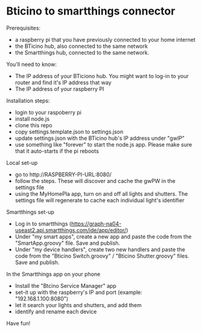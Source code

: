 # Bticino to smartthings connector

Prerequisites:
* a raspberry pi that you have previously connected to your home internet
* the BTicino hub, also connected to the same network
* the Smartthings hub, connected to the same network.

You'll need to know:
* The IP address of your BTiciono hub. You might want to log-in to your router and find it's IP address that way
* The IP address of your raspberry PI

Installation steps:
* login to your raspoberry pi
* install node.js
* clone this repo
* copy settings.template.json to settings.json
* update settings.json with the BTicino hub's IP address under "gwIP"
* use something like "forever" to start the node.js app. Please make sure that it auto-starts if the pi reboots

Local set-up
* go to http://RASPBERRY-PI-URL:8080/
* follow the steps. These will discover and cache the gwPW in the settings file
* using the MyHomePla app, turn on and off all lights and shutters. The settings file will regenerate to cache each individual light's identifier

Smartthings set-up
* Log in to smartthings (https://graph-na04-useast2.api.smartthings.com/ide/app/editor/)
* Under "my smart apps", create a new app and paste the code from the "SmartApp.groovy" file. Save and publish.
* Under "my device handlers", create two new handlers and paste the code from the "Bticino Switch.groovy" / "Bticino Shutter.groovy" files. Save and publish.

In the Smartthings app on your phone
* Install the "Btcino Service Manager" app
* set-it up with the raspberry's IP and port (example: "192.168.1.100:8080")
* let it search your lights and shutters, and add them
* identify and rename each device

Have fun!
